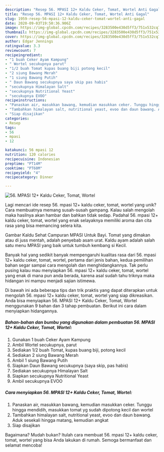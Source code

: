 ```yaml
---
description: "Resep 56. MPASI 12+ Kaldu Ceker, Tomat, Wortel Anti Gagal"
title: "Resep 56. MPASI 12+ Kaldu Ceker, Tomat, Wortel Anti Gagal"
slug: 1959-resep-56-mpasi-12-kaldu-ceker-tomat-wortel-anti-gagal
date: 2020-09-03T19:50:36.906Z
image: https://img-global.cpcdn.com/recipes/3283500e430d5ff3/751x532cq70/56-mpasi-12-kaldu-ceker-tomat-wortel-foto-resep-utama.jpg
thumbnail: https://img-global.cpcdn.com/recipes/3283500e430d5ff3/751x532cq70/56-mpasi-12-kaldu-ceker-tomat-wortel-foto-resep-utama.jpg
cover: https://img-global.cpcdn.com/recipes/3283500e430d5ff3/751x532cq70/56-mpasi-12-kaldu-ceker-tomat-wortel-foto-resep-utama.jpg
author: Edgar Jennings
ratingvalue: 3.3
reviewcount: 7
recipeingredient:
- "1 buah Ceker Ayam Kampung"
- " Wortel secukupnya parut"
- "1/2 buah Tomat kupas buang biji potong kecil"
- "2 siung Bawang Merah"
- "1 siung Bawang Putih"
- " Daun Bawang secukupnya saya skip pas habis"
- "secukupnya Himalayan Salt"
- "secukupnya Nutritional Yeast"
- "secukupnya EVOO"
recipeinstructions:
- "Panaskan air, masukkan bawang, kemudian masukkan ceker. Tunggu hingga mendidih, masukkan tomat yg sudah dipotong kecil dan wortel"
- "Tambahkan himalayan salt, nutritional yeast, evoo dan daun bawang. Aduk sesekali hingga matang, kemudian angkat"
- "Siap disajikan"
categories:
- Resep
tags:
- 56
- mpasi
- 12

katakunci: 56 mpasi 12 
nutrition: 120 calories
recipecuisine: Indonesian
preptime: "PT14M"
cooktime: "PT60M"
recipeyield: "4"
recipecategory: Dinner

---
```



![56. MPASI 12+ Kaldu Ceker, Tomat, Wortel](https://img-global.cpcdn.com/recipes/3283500e430d5ff3/751x532cq70/56-mpasi-12-kaldu-ceker-tomat-wortel-foto-resep-utama.jpg)

Lagi mencari ide resep 56. mpasi 12+ kaldu ceker, tomat, wortel yang unik? Cara membuatnya memang susah-susah gampang. Kalau salah mengolah maka hasilnya akan hambar dan bahkan tidak sedap. Padahal 56. mpasi 12+ kaldu ceker, tomat, wortel yang enak selayaknya memiliki aroma dan cita rasa yang bisa memancing selera kita.

Gambar Kaldu Sehat Campuran MPASI Untuk Bayi. Tomat yang dimakan atau di juss mentah, adalah penyebab asam urat. Kaldu ayam adalah salah satu menu MPASI yang baik untuk tumbuh kembang si Kecil.

Banyak hal yang sedikit banyak mempengaruhi kualitas rasa dari 56. mpasi 12+ kaldu ceker, tomat, wortel, pertama dari jenis bahan, kedua pemilihan bahan segar sampai cara mengolah dan menghidangkannya. Tak perlu pusing kalau mau menyiapkan 56. mpasi 12+ kaldu ceker, tomat, wortel yang enak di mana pun anda berada, karena asal sudah tahu triknya maka hidangan ini mampu menjadi sajian istimewa.


Di bawah ini ada beberapa tips dan trik praktis yang dapat diterapkan untuk mengolah 56. mpasi 12+ kaldu ceker, tomat, wortel yang siap dikreasikan. Anda bisa menyiapkan 56. MPASI 12+ Kaldu Ceker, Tomat, Wortel menggunakan 9 bahan dan 3 tahap pembuatan. Berikut ini cara dalam menyiapkan hidangannya.

<!--inarticleads1-->

##### Bahan-bahan dan bumbu yang digunakan dalam pembuatan 56. MPASI 12+ Kaldu Ceker, Tomat, Wortel:

1. Gunakan 1 buah Ceker Ayam Kampung
1. Ambil  Wortel secukupnya, parut
1. Sediakan 1/2 buah Tomat, kupas buang biji, potong kecil
1. Sediakan 2 siung Bawang Merah
1. Ambil 1 siung Bawang Putih
1. Siapkan  Daun Bawang secukupnya (saya skip, pas habis)
1. Sediakan secukupnya Himalayan Salt
1. Siapkan secukupnya Nutritional Yeast
1. Ambil secukupnya EVOO




<!--inarticleads2-->

##### Cara menyiapkan 56. MPASI 12+ Kaldu Ceker, Tomat, Wortel:

1. Panaskan air, masukkan bawang, kemudian masukkan ceker. Tunggu hingga mendidih, masukkan tomat yg sudah dipotong kecil dan wortel
1. Tambahkan himalayan salt, nutritional yeast, evoo dan daun bawang. Aduk sesekali hingga matang, kemudian angkat
1. Siap disajikan




Bagaimana? Mudah bukan? Itulah cara membuat 56. mpasi 12+ kaldu ceker, tomat, wortel yang bisa Anda lakukan di rumah. Semoga bermanfaat dan selamat mencoba!
